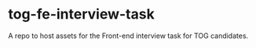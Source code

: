 # tog-fe-interview-task
A repo to host assets for the Front-end interview task for TOG candidates.  
